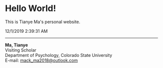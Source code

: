 # Hello World!    
This is Tianye Ma's personal website.  
  
12/1/2019 2:39:31 AM  

---  
**Ma, Tianye**  
Visiting Scholar  
Department of Psychology, Colorado State University  
E-mail: mack_ma2018@outlook.com
